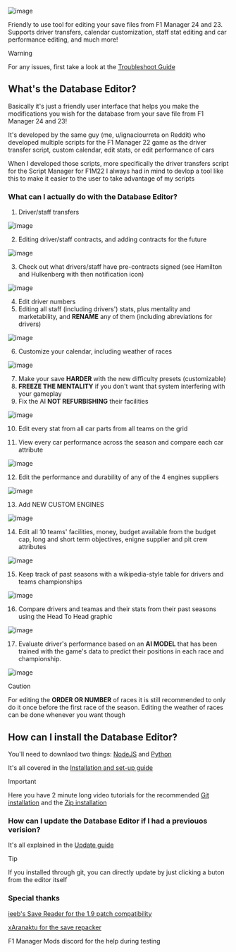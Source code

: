 ![image](https://github.com/user-attachments/assets/cb37258e-86c5-4db2-8f86-5bab0850f45c)

Friendly to use tool for editing your save files from F1 Manager 24 and 23. Supports driver transfers, calendar customization, staff stat editing and car performance editing, and much more!

> [!WARNING]
> For any issues, first take a  look at the [Troubleshoot Guide](https://github.com/IUrreta/DatabaseEditor/wiki/Troubleshoot-guide)

## What's the Database Editor? ##
Basically it's just a friendly user interface that helps you make the modifications you wish for the database from your save file from F1 Manager 24 and 23!

It's developed by the same guy (me, u/ignaciourreta on Reddit) who developed multiple scripts for the F1 Manager 22 game as the driver transfer script, custom calendar, edit stats, or edit performance of cars

When I developed those scripts, more specifically the driver transfers script for the Script Manager for F1M22 I always had in mind to devlop a tool like this to make it easier to the user to take advantage of my scripts

### What can I actually do with the Database Editor? ###

1. Driver/staff transfers

![image](https://github.com/user-attachments/assets/7c7657cd-2ca2-4c04-b4bb-badc1ad6f5a9)

2. Editing driver/staff contracts, and adding contracts for the future

![image](https://github.com/user-attachments/assets/61a9e810-36d2-43ae-9ddc-196b12198f9a)

3. Check out what drivers/staff have pre-contracts signed (see Hamilton and Hulkenberg with then notification icon)

![image](https://github.com/user-attachments/assets/52cb1e3c-3a6c-402b-9b20-96582a99b9d9)

4. Edit driver numbers
5. Editing all staff (including drivers') stats, plus mentality and marketability, and **RENAME** any of them (including abreviations for drivers)

![image](https://github.com/user-attachments/assets/c1eac701-0fe5-4294-b2ac-09677d6d1307)

6. Customize your calendar, including weather of races
   
![image](https://github.com/user-attachments/assets/256dae43-fdc6-4261-9913-1d93b61eb5bc)


7. Make your save **HARDER** with the new difficulty presets (customizable)
8. **FREEZE THE MENTALITY** if you don't want that system interfering with your gameplay
9. Fix the AI **NOT REFURBISHING** their facilities

![image](https://github.com/user-attachments/assets/cf5559b4-c002-4d0a-9f71-8c473dc12999)

10. Edit every stat from all car parts from all teams on the grid

11. View every car performance  across the season and compare each car attribute

![image](https://github.com/user-attachments/assets/2495b9dc-671d-4da0-8648-c9dcf37c9914)

12. Edit the performance and durability of any of the 4 engines suppliers
   
![image](https://github.com/user-attachments/assets/4514db0f-9ecc-4671-b0a6-f6b3f1a53076)

13. Add NEW CUSTOM ENGINES

![image](https://github.com/user-attachments/assets/5669f463-fbe1-4689-baf6-12b7540fcd2d)

14. Edit all 10 teams' facilities, money, budget available from the budget cap, long and short term objectives, enigne supplier and pit crew attributes
   
![image](https://github.com/user-attachments/assets/896b10ed-3b24-4bbc-a88c-df619e685206)


15. Keep track of past seasons with a wikipedia-style table for drivers and teams championships
    
![image](https://github.com/user-attachments/assets/8db67d99-ba5d-48db-b67f-e9629ff5fd69)

16. Compare drivers and teamas and their stats from their past seasons using the Head To Head graphic
    
![image](https://github.com/user-attachments/assets/8fe39b19-a1f7-4695-9cd8-e54241f4b7fe)

17. Evaluate driver's performance based on an **AI MODEL** that has been trained with the game's data to predict their positions in each race and championship.
    
![image](https://github.com/user-attachments/assets/40e70379-773e-43ba-b98a-2d2e020e4c70)



> [!CAUTION]
> For editing the **ORDER OR NUMBER** of races it is still recommended to only do it once before the first race of the season.
> Editing the weather of races can be done whenever you want though

## How can I install the Database Editor? ##
You'll need to downlaod two things: [NodeJS](https://nodejs.org/en/download) and [Python](https://www.python.org/downloads/)

It's all covered in the [Installation and set-up guide](https://github.com/IUrreta/DatabaseEditor/wiki/Installation-and-set%E2%80%90up-guide)

> [!IMPORTANT]
> Here you have 2 minute long video tutorials for the recommended [Git installation](https://www.youtube.com/watch?v=ashrVev0KFY) and the [Zip installation](https://www.youtube.com/watch?v=5BjV3vFMxd4)

### How can I update the Database Editor if I had a previouos verision? ###

It's all explained in the [Update guide](https://github.com/IUrreta/DatabaseEditor/wiki/Update-guide)

> [!TIP]
> If you installed through git, you can directly update by just clicking a buton from the editor itself

### Special thanks ###
[ieeb's Save Reader for the 1.9 patch compatibility](https://github.com/iebb/F1ManagerSaveReader)

[xAranaktu for the save repacker](https://github.com/xAranaktu/F1-Manager-2022-SaveFile-Repacker)

F1 Manager Mods discord for the help during testing
